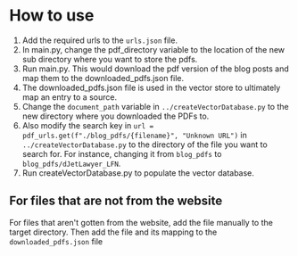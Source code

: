 # How to use
1. Add the required urls to the `urls.json` file.
2. In main.py, change the pdf_directory variable to the location of the new sub directory where you want to store the pdfs. 
3. Run main.py. This would download the pdf version of the blog posts and map them to the downloaded_pdfs.json file. 
4. The downloaded_pdfs.json file is used in the vector store to ultimately map an entry to a source. 
5. Change the `document_path` variable in `../createVectorDatabase.py` to the new directory where you downloaded the PDFs to. 
6. Also modify the search key in `url = pdf_urls.get(f"./blog_pdfs/{filename}", "Unknown URL")` in `../createVectorDatabase.py` to the directory of the file you want to search for. For instance, changing it from `blog_pdfs` to `blog_pdfs/dJetLawyer_LFN`.
7. Run createVectorDatabase.py to populate the vector database.


## For files that are not from the website
For files that aren't gotten from the website, add the file manually to the target directory. Then add the file and its mapping to the `downloaded_pdfs.json` file
